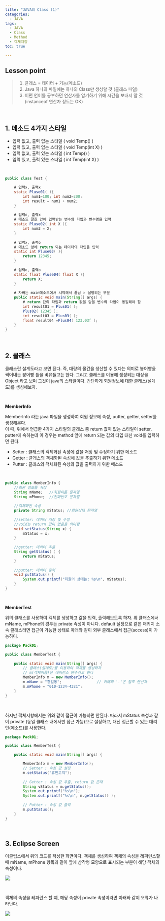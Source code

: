 ```yaml
---
title: "JAVA의 Class (1)"
categories: 
  - JAVA
tags:
  - JAVA
  - Class
  - Method
  - 객체지향
toc: true

---
```


## **Lesson point**

> 1. 클래스 = 데이터 + 기능(메소드)  
> 2. Java 하나의 파일에는 하나의 Class만 생성할 것 (클래스 파일)  
> 3. 어떤 언어를 공부하던 연산자를 암기하기 위해 시간을 보내지 말 것 (instanceof 연산자 정도는 OK)

  <br>

## **1. 메소드 4가지 스타일**

-   입력 없고, 출력 없는 스타일 ( void Temp() )
-   입력 있고, 출력 없는 스타일 ( void Temp(int X) )
-   입력 없고, 출력 있는 스타일 ( int Temp() )
-   입력 있고, 출력 있는 스타일 ( int Temp(int X) )

<br>

```java
public class Test {

	# 입력x, 출력x
	static Pluse01( ){
		int num1=100; int num2=200;
        int result = num1 + num2;
	}
    
    # 입력o, 출력x
    # 메소드 괄호 안에 입력받는 변수의 타입과 변수명을 입력
	static Pluse02( int X ){
		int num3 = X;
	}
    
    # 입력x, 출력o
    # 메소드 앞에 return 되는 데이터의 타입을 입력
	static int Pluse03( ){
		return 12345;
	}
    
    # 입력o, 출력o
	static float Pluse04( float X ){
        return X;
	}
    
    # 자바는 main메소드에서 시작해서 끝남 > 실행되는 부분
    public static void main(String[] args) {
    	# return 값의 타입과 return 값을 담을 변수의 타입이 동일해야 함
        int result01 = Plus01( );        
        Plus02( 12345 );
        int result03 = Plus03( );
        float result04 =Plus04( 123.03f );
    }
}
```

  <br>

## **2. 클래스**

클래스란 설계도라고 보면 된다. 즉, 대량의 물건을 생산할 수 있다는 의미로 붕어빵을 찍어내는 붕어빵 틀을 비유들고는 한다. 그리고 클래스를 이용해 생성되는 대상을 Object 라고 보며 그것이 java의 스타일이다. 간단하게 회원정보에 대한 클래스(설계도)를 생성해보자.

<br>

**MemberInfo**

MemberInfo 라는 java 파일을 생성하여 회원 정보에 속성, putter, getter, setter를 생성해본다.  
이 때, 위에서 언급한 4가지 스타일의 클래스 중 return 값이 없는 스타일이 setter, putter에 속하는데 이 경우는 method 앞에 return 되는 값의 타입 대신  void를 입력하면 된다.

-   Setter : 클래스의 객체화된 속성에 값을 저장 및 수정하기 위한 메소드
-   Getter : 클래스의 객체화된 속성에 값을 추출하기 위한 메소드
-   Putter : 클래스의 객체화된 속성의 값을 출력하기 위한 메소드

<br>

```java
public class MemberInfo {
	//회원 정보를 저장
	String mName;	//회원이름 문자열
	String mPhone;  //전화번호 문자열 
	
	//객체화된 속성
	private String mStatus;	//회원상태 문자열
	
	//setter: 데이터 저장 및 수정
	//void는 return 값이 없음을 의미함
	void setStatus(String x) {
		mStatus = x;
	}
	
	//getter: 데이터 추출
	String getStatus( ) {
		return mStatus;
	}
	
	//putter: 데이터 출력
 	void putStatus() {
 		System.out.printf("회원의 상태는: %s\n", mStatus);
 	}
}
```

<br>

**MemberTest**

위의 클래스를 사용하여 객체를 생성하고 값을 입력, 출력해보도록 하자. 위 클래스에서 mName, mPhone의 경우는 private 속성이 아니다. default 설정으로 같은 패키지 소속 클래스라면 접근이 가능한 상태로 아래와 같이 외부 클래스에서 접근(access)이 가능하다.

```java
package Pack01;

public class MemberTest {
		
	public static void main(String[] args) {
		// 클래스(설계도)를 이용하여 객체를 생성하자
		// m(객체이름)은 레퍼런스 변수라고 한다
		MemberInfo m = new MemberInfo();	
		m.mName = "홍길동";				// 이때의 '.'은 참조 연산자
		m.mPhone = "010-1234-4321";			
	}
}
```

<br>

하지만 객체지향에서는 위와 같이 접근이 가능하면 안된다. 따라서 mStatus 속성과 같이 private (동일 클래스 내에서만 접근 가능)으로 설정하고, 대신 접근할 수 있는 대리인(메소드)를 사용한다.

```java
package Pack01;

public class MemberTest {

	public static void main(String[] args) {

		MemberInfo m = new MemberInfo();	
        // Setter : 속성 값 설정
		m.setStatus("휴먼고객");
		
        // Getter : 속성 값 추출, return 값 존재
        String vStatus = m.getStatus();
		System.out.printf("%s\n");
		System.out.printf("%s\n", m.getStatus() );
		
        // Putter : 속성 값 출력
        m.putStatus();
	}
}
```

  <br>

## **3. Eclipse Screen**

이클립스에서 위의 코드를 작성한 화면이다. 객체를 생성하여 객체의 속성을 레퍼런스할 때 mName, mPhone 항목과 같이 앞에 삼각형 모양으로 표시되는 부분이 해당 객체의 속성이다.

![](https://blog.kakaocdn.net/dn/ccFESC/btrUl7S9heq/FL4Av7AnEfVi6sqO7kWNTK/img.png)

  <br>

객체의 속성을 레퍼런스 할 떄, 해당 속성이 private 속성이라면 아래와 같이 오류가 나타난다.

![](https://blog.kakaocdn.net/dn/cOeuGx/btrUojkrNbn/tSaNpObGOx5NpPqcCkFYz1/img.png)
